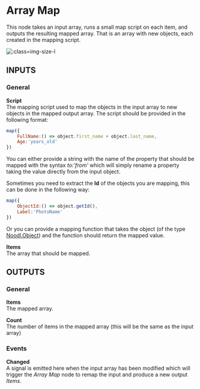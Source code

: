 # Array Map
This node takes an input array, runs a small map script on each item, and outputs the resulting mapped array. That is an array with new objects, each created in the mapping script.

![](array-map.png ':class=img-size-l')

## INPUTS

### General

**Script**  
The mapping script used to map the objects in the input array to new objects in the mapped output array. The script should be provided in the following format:


```javascript
map({
	FullName:() => object.first_name + object.last_name,
	Age:'years_old'
})
```

You can either provide a string with the name of the property that should be mapped with the syntax *to:'from'* which will simply rename a property taking the value directly from the input object.

Sometimes you need to extract the **Id** of the objects you are mapping, this can be done in the following way:

```javascript
map({
	ObjectId:() => object.getId(),
	Label:'PhotoName'
})
```

Or you can provide a mapping function that takes the object (of the type [Noodl.Object](/javascript-api/noodl-object.md)) and the function should return the mapped value.

**Items**  
The array that should be mapped.

## OUTPUTS

### General

**Items**  
The mapped array.

**Count**  
The number of items in the mapped array (this will be the same as the input array)

### Events

**Changed**  
A signal is emitted here when the input array has been modified which will trigger the *Array Map* node to remap the input and produce a new output *Items*.

